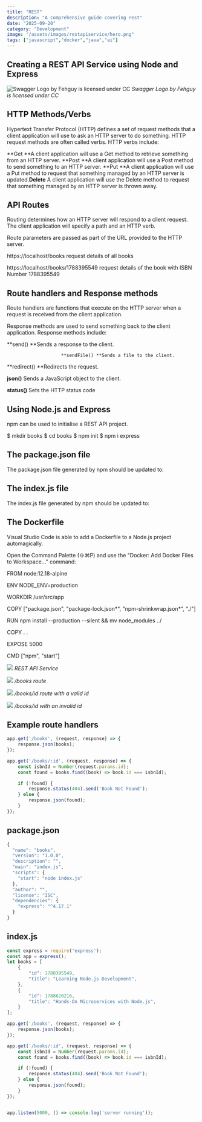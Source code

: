 ```yaml
---
title: "REST"
description: "A comprehensive guide covering rest"
date: "2025-09-20"
category: "Development"
image: "/assets/images/restapiservice/hero.png"
tags: ["javascript","docker","java","ai"]
---
```


## Creating a REST API Service using Node and Express

![Swagger Logo by Fehguy is licensed under CC](/assets/images/restapiservice/fve-image.svg)
*Swagger Logo by Fehguy is licensed under CC*


## HTTP Methods/Verbs

Hypertext Transfer Protocol (HTTP) defines a set of request methods that a client application will use to ask an HTTP server to do something. HTTP request methods are often called verbs. HTTP verbs include:

**Get **A client application will use a Get method to retrieve something from an HTTP server. 
                        **Post **A client application will use a Post method to send something to an HTTP server.
                        **Put **A client application will use a Put method to request that something managed by an HTTP server is updated.**Delete** A client application will use the Delete method to request that something managed by an HTTP server is thrown away.


## API Routes

Routing determines how an HTTP server will respond to a client request. The client application will specify a path and an HTTP verb.

Route parameters are passed as part of the URL provided to the HTTP server.

https://localhost/books
request details of all books

https://localhost/books/1788395549
request details of the book with ISBN Number 1788395549


## Route handlers and Response methods

Route handlers are functions that execute on the HTTP server when a request is received from the client application.

Response methods are used to send something back to the client application. Response methods include:

**send() **Sends a response to the client.

                        **sendFile() **Sends a file to the client.

**redirect() **Redirects the request.

**json()** Sends a JavaScript object to the client.

**status()** Sets the HTTP status code


## Using Node.js and Express

npm can be used to initialise a REST API project.

$ mkdir books
$ cd books
$ npm init
$ npm i express


## The package.json file

The package.json file generated by npm should be updated to:


## The index.js file

The index.js file generated by npm should be updated to:


## The Dockerfile

Visual Studio Code is able to add a Dockerfile to a Node.js project automagically.

Open the Command Palette (⇧⌘P) and use the "Docker: Add Docker Files to Workspace..." command:

FROM node:12.18-alpine

ENV NODE_ENV=production

WORKDIR /usr/src/app

COPY ["package.json", "package-lock.json*", "npm-shrinkwrap.json*", "./"]

RUN npm install --production --silent && mv node_modules ../

COPY . .

EXPOSE 5000

CMD ["npm", "start"]

![](/assets/images/restapiservice/screen-shot-2021-02-08-at-7.35.17-am-1900x1360.png)
*REST API Service*

![](/assets/images/restapiservice/screen-shot-2021-02-07-at-11.07.59-am-1626x1210.png)
*/books route*

![](/assets/images/restapiservice/screen-shot-2021-02-07-at-11.13.06-am-1628x1205.png)
*/books/id route with a valid id*

![](/assets/images/restapiservice/screen-shot-2021-02-07-at-11.09.17-am-1632x1210.png)
*/books/id with an invalid id*


## Example route handlers

```javascript
app.get('/books', (request, response) => {
    response.json(books);
});

app.get('/books/:id', (request, response) => {
    const isbnId = Number(request.params.id);
    const found = books.find((book) => book.id === isbnId);

    if (!found) {
        response.status(404).send('Book Not Found');
    } else {
        response.json(found);
    }
});
```

## package.json

```javascript
{
  "name": "books",
  "version": "1.0.0",
  "description": "",
  "main": "index.js",
  "scripts": {
    "start": "node index.js"
  },
  "author": "",
  "license": "ISC",
  "dependencies": {
    "express": "^4.17.1"
  }
}
```

## index.js

```javascript
const express = require('express');
const app = express();
let books = [
    {
        "id": 1788395549,
        "title": "Learning Node.js Development",
    },
    {
        "id": 1788620216,
        "title": "Hands-On Microservices with Node.js",
    }
];

app.get('/books', (request, response) => {
    response.json(books);
});

app.get('/books/:id', (request, response) => {
    const isbnId = Number(request.params.id);
    const found = books.find((book) => book.id === isbnId);

    if (!found) {
        response.status(404).send('Book Not Found');
    } else {
        response.json(found);
    }
});


app.listen(5000, () => console.log('server running'));
```

